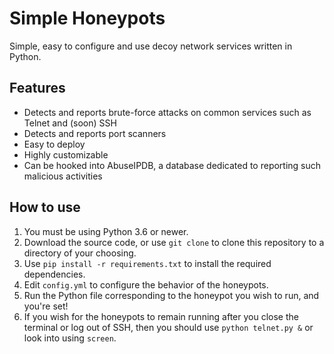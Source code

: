 Simple Honeypots
==============================
Simple, easy to configure and use decoy network services written in Python.

Features
-----------------
- Detects and reports brute-force attacks on common services such as Telnet and (soon) SSH
- Detects and reports port scanners
- Easy to deploy
- Highly customizable
- Can be hooked into AbuseIPDB, a database dedicated to reporting such malicious activities

How to use
-----------------
1) You must be using Python 3.6 or newer.
2) Download the source code, or use `git clone` to clone this repository to a directory of your choosing.
3) Use `pip install -r requirements.txt` to install the required dependencies.
4) Edit `config.yml` to configure the behavior of the honeypots.
5) Run the Python file corresponding to the honeypot you wish to run, and you're set!
6) If you wish for the honeypots to remain running after you close the terminal or log out of SSH, then you should use `python telnet.py &` or look into using `screen`.